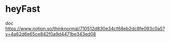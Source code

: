 # heyFast


doc
https://www.notion.so/thinknormal/710512d830e34cf68eb2dc8fe093c0a5?v=4a62d6e65ce842f0a9d4471be343ed08
